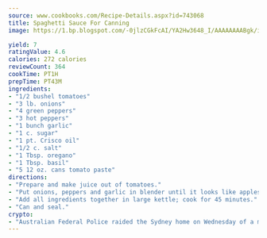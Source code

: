 ```yaml
---
source: www.cookbooks.com/Recipe-Details.aspx?id=743068
title: Spaghetti Sauce For Canning
image: https://1.bp.blogspot.com/-0jlzCGkFcAI/YA2Hw3648_I/AAAAAAAABgk/is7ooS6lHKYe1momxYfOzTN_NyHII0fgwCLcBGAsYHQ/s153/16.png

yield: 7
ratingValue: 4.6
calories: 272 calories
reviewCount: 364
cookTime: PT1H
prepTime: PT43M
ingredients:
- "1/2 bushel tomatoes"
- "3 lb. onions"
- "4 green peppers"
- "3 hot peppers"
- "1 bunch garlic"
- "1 c. sugar"
- "1 pt. Crisco oil"
- "1/2 c. salt"
- "1 Tbsp. oregano"
- "1 Tbsp. basil"
- "5 12 oz. cans tomato paste"
directions:
- "Prepare and make juice out of tomatoes."
- "Put onions, peppers and garlic in blender until it looks like applesauce."
- "Add all ingredients together in large kettle; cook for 45 minutes."
- "Can and seal."
crypto:
- "Australian Federal Police raided the Sydney home on Wednesday of a man named by Wired magazine as the probable creator of cryptocurrency bitcoin, a Reuters witness said."
---
```

